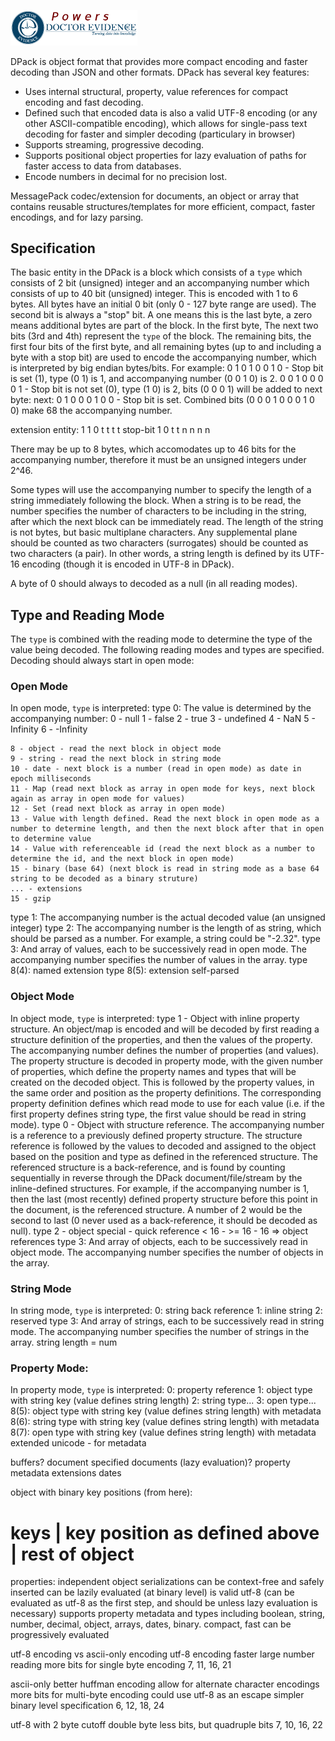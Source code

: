 <a href="https://dev.doctorevidence.com/"><img src="./assets/powers-dre.png" width="203" /></a>

DPack is object format that provides more compact encoding and faster decoding than JSON and other formats. DPack has several key features:
* Uses internal structural, property, value references for compact encoding and fast decoding.
* Defined such that encoded data is also a valid UTF-8 encoding (or any other ASCII-compatible encoding), which allows for single-pass text decoding for faster and simpler decoding (particulary in browser)
* Supports streaming, progressive decoding.
* Supports positional object properties for lazy evaluation of paths for faster access to data from databases.
* Encode numbers in decimal for no precision lost.

MessagePack codec/extension for documents, an object or array that contains reusable structures/templates for more efficient, compact, faster encodings, and for lazy parsing.


## Specification
The basic entity in the DPack is a block which consists of a `type` which consists of 2 bit (unsigned) integer and an accompanying number which consists of up to 40 bit (unsigned) integer. This is encoded with 1 to 6 bytes. All bytes have an initial 0 bit (only 0 - 127 byte range are used). The second bit is always a "stop" bit. A one means this is the last byte, a zero means additional bytes are part of the block. In the first byte, The next two bits (3rd and 4th) represent the `type` of the block. The remaining bits, the first four bits of the first byte, and all remaining bytes (up to and including a byte with a stop bit) are used to encode the accompanying number, which is interpreted by big endian bytes/bits.
For example:
0 1 0 1 0 0 1 0 - Stop bit is set (1), type (0 1) is 1, and accompanying number (0 0 1 0) is 2.
0 0 1 0 0 0 0 1 - Stop bit is not set (0), type (1 0) is 2, bits (0 0 0 1) will be added to next byte:
 next: 0 1 0 0 0 1 0 0 - Stop bit is set. Combined bits (0 0 0 1  0 0 0 1 0 0) make 68 the accompanying number.

extension entity:
1 1 0 t t t t stop-bit  1 0 t t n n n n

There may be up to 8 bytes, which accomodates up to 46 bits for the accompanying number, therefore it must be an unsigned integers under 2^46.

Some types will use the accompanying number to specify the length of a string immediately following the block. When a string is to be read, the number specifies the number of characters to be including in the string, after which the next block can be immediately read. The length of the string is not bytes, but basic multiplane characters. Any supplemental plane should be counted as two characters (surrogates) should be counted as two characters (a pair). In other words, a string length is defined by its UTF-16 encoding (though it is encoded in UTF-8 in DPack).

A byte of 0 should always to decoded as a null (in all reading modes).

## Type and Reading Mode
The `type` is combined with the reading mode to determine the type of the value being decoded. The following reading modes and types are specified. Decoding should always start in open mode:

### Open Mode
In open mode, `type` is interpreted:
type 0: The value is determined by the accompanying number:
	0 - null
	1 - false
	2 - true
	3 - undefined
	4 - NaN
	5 - Infinity
	6 - -Infinity

	8 - object - read the next block in object mode
	9 - string - read the next block in string mode
	10 - date - next block is a number (read in open mode) as date in epoch milliseconds
	11 - Map (read next block as array in open mode for keys, next block again as array in open mode for values)
	12 - Set (read next block as array in open mode)
	13 - Value with length defined. Read the next block in open mode as a number to determine length, and then the next block after that in open to determine value
	14 - Value with referenceable id (read the next block as a number to determine the id, and the next block in open mode)
	15 - binary (base 64) (next block is read in string mode as a base 64 string to be decoded as a binary struture)
	... - extensions
	15 - gzip

type 1: The accompanying number is the actual decoded value (an unsigned integer)
type 2: The accompanying number is the length of as string, which should be parsed as a number. For example, a string could be "-2.32".
type 3: And array of values, each to be successively read in open mode. The accompanying number specifies the number of values in the array.
type 8(4): named extension
type 8(5): extension self-parsed

### Object Mode
In object mode, `type` is interpreted:
type 1 - Object with inline property structure. An object/map is encoded and will be decoded by first reading a structure definition of the properties, and then the values of the property. The accompanying number defines the number of properties (and values). The property structure is decoded in property mode, with the given number of properties, which define the property names and types that will be created on the decoded object. This is followed by the property values, in the same order and position as the property definitions. The corresponding property definition defines which read mode to use for each value (i.e. if the first property defines string type, the first value should be read in string mode).
type 0 - Object with structure reference. The accompanying number is a reference to a previously defined property structure. The structure reference is followed by the values to decoded and assigned to the object based on the position and type as defined in the referenced structure. The referenced structure is a back-reference, and is found by counting sequentially in reverse through the DPack document/file/stream by the inline-defined structures. For example, if the accompanying number is 1, then the last (most recently) defined property structure before this point in the document, is the referenced structure. A number of 2 would be the second to last (0 never used as a back-reference, it should be decoded as null).
type 2 - object special - quick reference < 16 - >= 16 -
	16 => object references
type 3: And array of objects, each to be successively read in object mode. The accompanying number specifies the number of objects in the array.


### String Mode
In string mode, `type` is interpreted:
0: string back reference
1: inline string
2: reserved
type 3: And array of strings, each to be successively read in string mode. The accompanying number specifies the number of strings in the array.
string length = num

### Property Mode:
In property mode, `type` is interpreted:
0: property reference
1: object type with string key (value defines string length)
2: string type...
3: open type...
8(5): object type with string key (value defines string length) with metadata
8(6): string type with string key (value defines string length) with metadata
8(7): open type with string key (value defines string length) with metadata
extended unicode - for metadata



buffers?
document specified
documents (lazy evaluation)?
property metadata
extensions
dates

object with binary key positions (from here):
# keys | key position as defined above | rest of object


properties:
independent object serializations can be context-free and safely inserted
can be lazily evaluated (at binary level)
is valid utf-8 (can be evaluated as utf-8 as the first step, and should be unless lazy evaluation is necessary)
supports property metadata and types including boolean, string, number, decimal, object, arrays, dates, binary.
compact, fast
can be progressively evaluated



utf-8 encoding vs ascii-only encoding
utf-8 encoding
faster large number reading
more bits for single byte encoding
7, 11, 16, 21

ascii-only
better huffman encoding
allow for alternate character encodings
more bits for multi-byte encoding
could use utf-8 as an escape
simpler binary level specification
6, 12, 18, 24

utf-8 with 2 byte cutoff
double byte less bits, but quadruple bits
7, 10, 16, 22
